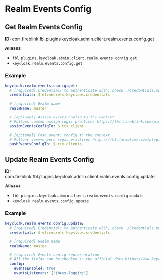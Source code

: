 # Realm Events Config

## Get Realm Events Config

**ID:** com.fireblink.fbl.plugins.keycloak.admin.client.realm.events.config.get

**Aliases:**

- `fbl.plugins.keycloak.admin.client.realm.events.config.get`
- `keycloak.realm.events.config.get`

### Example

```yaml
keycloak.realm.events.config.get:
  # [required] Credentials to authenticate with, check ./Credentials.md for more information
  credentials: $ref:secrets.keycloak.credentials

  # [required] Realm name
  realmName: master

  # [optional] Assign events config to the context
  # Follows common assign logic practices https://fbl.fireblink.com/plugins/common#assign-to
  assignEventsConfigTo: $.ctx.client

  # [optional] Push events config to the context
  # Follows common push logic practices https://fbl.fireblink.com/plugins/common#push-to
  pushEventsConfigTo: $.ctx.clients
```

## Update Realm Events Config

**ID:** com.fireblink.fbl.plugins.keycloak.admin.client.realm.events.config.update

**Aliases:**

- `fbl.plugins.keycloak.admin.client.realm.events.config.update`
- `keycloak.realm.events.config.update`

### Example

```yaml
keycloak.realm.events.config.update:
  # [required] Credentials to authenticate with, check ./Credentials.md for more information
  credentials: $ref:secrets.keycloak.credentials

  # [required] Realm name
  realmName: master

  # [required] Events config representation
  # All the fields can be checked in the official docs https://www.keycloak.org/docs-api/6.0/rest-api/index.html#_realmeventsconfigrepresentation
  config:
    eventsEnabled: true
    eventsListeners: ['jboss-logging']
```
